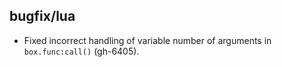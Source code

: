 ## bugfix/lua

* Fixed incorrect handling of variable number of arguments in `box.func:call()` (gh-6405).
